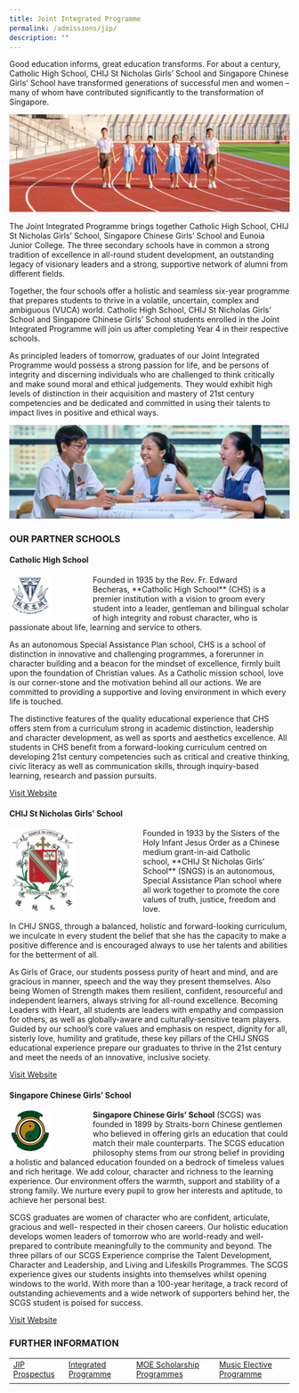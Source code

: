 ```yaml
---
title: Joint Integrated Programme
permalink: /admissions/jip/
description: ""
---
```

Good education informs, great education transforms. For about a century, Catholic High School, CHIJ St Nicholas Girls’ School and Singapore Chinese Girls’ School have transformed generations of successful men and women – many of whom have contributed significantly to the transformation of Singapore.

![](/images/JIP.jpg)

The Joint Integrated Programme brings together Catholic High School, CHIJ St Nicholas Girls’ School, Singapore Chinese Girls’ School and Eunoia Junior College. The three secondary schools have in common a strong tradition of excellence in all-round student development, an outstanding legacy of visionary leaders and a strong, supportive network of alumni from different fields.

Together, the four schools offer a holistic and seamless six-year programme that prepares students to thrive in a volatile, uncertain, complex and ambiguous (VUCA) world. Catholic High School, CHIJ St Nicholas Girls’ School and Singapore Chinese Girls’ School students enrolled in the Joint Integrated Programme will join us after completing Year 4 in their respective schools.

As principled leaders of tomorrow, graduates of our Joint Integrated Programme would possess a strong passion for life, and be persons of integrity and discerning individuals who are challenged to think critically and make sound moral and ethical judgements. They would exhibit high levels of distinction in their acquisition and mastery of 21st century competencies and be dedicated and committed in using their talents to impact lives in positive and ethical ways.

![](/images/JIP%202.jpg)

### OUR PARTNER SCHOOLS

#### Catholic High School

<div>  
<div style="float: left">  
<img src="/images/CHS2S.jpg" 
    style="width:50%">
</div>  
<div></div>  
</div>	
Founded in 1935 by the Rev. Fr. Edward Becheras, **Catholic High School** (CHS) is a premier institution with a vision to groom every student into a leader, gentleman and bilingual scholar of high integrity and robust character, who is passionate about life, learning and service to others.

As an autonomous Special Assistance Plan school, CHS is a school of distinction in innovative and challenging programmes, a forerunner in character building and a beacon for the mindset of excellence, firmly built upon the foundation of Christian values. As a Catholic mission school, love is our corner-stone and the motivation behind all our actions. We are committed to providing a supportive and loving environment in which every life is touched.

The distinctive features of the quality educational experience that CHS offers stem from a curriculum strong in academic distinction, leadership and character development, as well as sports and aesthetics excellence. All students in CHS benefit from a forward-looking curriculum centred on developing 21st century competencies such as critical and creative thinking, civic literacy as well as communication skills, through inquiry-based learning, research and passion pursuits.

[Visit Website](http://catholichigh.moe.edu.sg/)

#### CHIJ St Nicholas Girls’ School

<div>  
<div style="float: left">  
<img src="/images/SNGS2R.jpg" 
    style="width:50%">
</div>  
<div></div>  
</div>	
Founded in 1933 by the Sisters of the Holy Infant Jesus Order as a Chinese medium grant-in-aid Catholic school, **CHIJ St Nicholas Girls’ School** (SNGS) is an autonomous, Special Assistance Plan school where all work together to promote the core values of truth, justice, freedom and love.

In CHIJ SNGS, through a balanced, holistic and forward-looking curriculum, we inculcate in every student the belief that she has the capacity to make a positive difference and is encouraged always to use her talents and abilities for the betterment of all.

As Girls of Grace, our students possess purity of heart and mind, and are gracious in manner, speech and the way they present themselves. Also being Women of Strength makes them resilient, confident, resourceful and independent learners, always striving for all-round excellence. Becoming Leaders with Heart, all students are leaders with empathy and compassion for others, as well as globally-aware and culturally-sensitive team players. Guided by our school’s core values and emphasis on respect, dignity for all, sisterly love, humility and gratitude, these key pillars of the CHIJ SNGS educational experience prepare our graduates to thrive in the 21st century and meet the needs of an innovative, inclusive society.

[Visit Website](http://chijstnicholasgirls.moe.edu.sg/)

#### Singapore Chinese Girls’ School

<div>  
<div style="float: left">  
<img src="/images/SCGS2S.png" 
    style="width:50%">
</div>  
<div></div>  
</div>

**Singapore Chinese Girls’ School** (SCGS) was founded in 1899 by Straits-born Chinese gentlemen who believed in offering girls an education that could match their male counterparts. The SCGS education philosophy stems from our strong belief in providing a holistic and balanced education founded on a bedrock of timeless values and rich heritage. We add colour, character and richness to the learning experience. Our environment offers the warmth, support and stability of a strong family. We nurture every pupil to grow her interests and aptitude, to achieve her personal best.

SCGS graduates are women of character who are confident, articulate, gracious and well- respected in their chosen careers. Our holistic education develops women leaders of tomorrow who are world-ready and well-prepared to contribute meaningfully to the community and beyond. The three pillars of our SCGS Experience comprise the Talent Development, Character and Leadership, and Living and Lifeskills Programmes. The SCGS experience gives our students insights into themselves whilst opening windows to the world. With more than a 100-year heritage, a track record of outstanding achievements and a wide network of supporters behind her, the SCGS student is poised for success.

[Visit Website](https://scgs.moe.edu.sg/)

### FURTHER INFORMATION

|  |  |  | |
| -------- | -------- | -------- | -------- |
| [JIP Prospectus](https://issuu.com/eunoiajc/docs/jip_prospectus_2020) |[Integrated Programme](https://www.moe.gov.sg/secondary/courses/express/integrated-programme) | [MOE Scholarship Programmes](https://www.moe.gov.sg/financial-matters/awards-scholarships/programme-scholarships-pre-u) | [Music Elective Programme](https://www.moe.gov.sg/programmes/mep-sec/overview) |
| | | |
